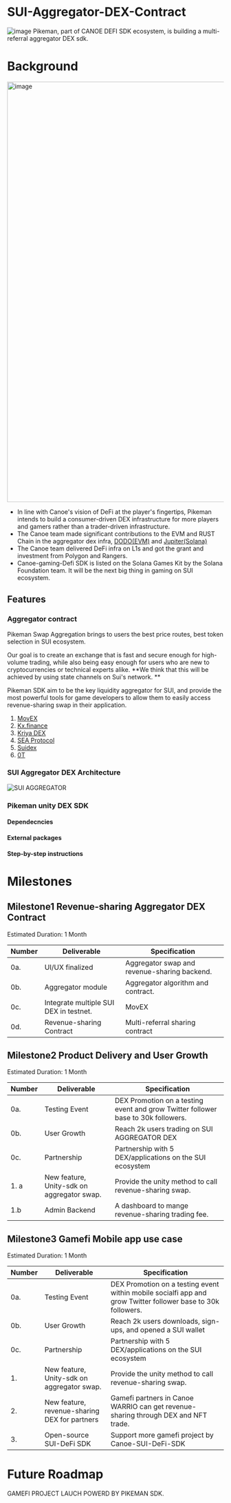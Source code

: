 # SUI-Aggregator-DEX-Contract
![image](https://user-images.githubusercontent.com/35088567/204440347-c9614c12-0afe-4591-ad51-2e2b0b1b4ab4.png)
Pikeman, part of CANOE DEFI SDK ecosystem, is building a multi-referral aggregator DEX sdk. 

# Background
<img width="975" alt="image" src="https://user-images.githubusercontent.com/35088567/204496521-a42aabe5-a247-42b1-b946-3b9eca94f019.png">

-  In line with Canoe's vision of DeFi at the player's fingertips, Pikeman intends to build a consumer-driven DEX infrastructure for more players and gamers rather than a trader-driven infrastructure. 
- The Canoe team made significant contributions to the EVM and RUST Chain in the aggregator dex infra, [DODO(EVM)](https://medium.com/blog-canoe-finance/canoe-finance-integrates-dodos-aggregation-algorithm-d35a6b913cb5) and [Jupiter(Solana)](https://medium.com/blog-canoe-finance/canoe-finance-integrates-jupiters-liquidity-aggregator-1eedf665d723)
- The Canoe team delivered DeFi infra on L1s and got the grant and investment from Polygon and Rangers.
- Canoe-gaming-Defi SDK is listed on the Solana Games Kit by the Solana Foundation team. It will be the next big thing in gaming on SUI ecosystem.

## Features
### Aggregator contract

Pikeman Swap Aggregation brings to users the best price routes, best token selection in SUI ecosystem.

Our goal is to create an exchange that is fast and secure enough for high-volume trading, while also being easy enough for users who are new to cryptocurrencies or technical experts alike. **We think that this will be achieved by using state channels on Sui's network. **

Pikeman SDK aim to be the key liquidity aggregator for SUI, and provide the most powerful tools for game developers to allow them to easily access revenue-sharing swap in their application.

1. [MovEX](https://www.movex.exchange/)
2. [Kx.finance](https://www.kx.finance/)
3. [Kriya DEX](https://efficacy.finance/kriya-sui-dex/)
4. [SEA Protocol](https://www.seadex.org/)
5. [Suidex](https://suidex.io/)
6. [0T](https://onchain.trade/)


### SUI Aggregator DEX Architecture

![SUI AGGREGATOR](https://user-images.githubusercontent.com/35088567/204470696-99c7a723-c1a0-4a73-8699-69291ce58fb8.png)

### Pikeman unity DEX SDK

#### Dependecncies

#### External packages

#### Step-by-step instructions



# Milestones


## Milestone1 Revenue-sharing Aggregator DEX Contract

Estimated Duration: 1 Month

| Number | Deliverable | Specification |
| --- | --- | --- |
| 0a. | UI/UX finalized | Aggregator swap and revenue-sharing backend. |
| 0b. | Aggregator module | Aggregator algorithm and contract. |
| 0c. | Integrate multiple SUI DEX in testnet. | MovEX |
| 0d. | Revenue-sharing Contract | Multi-referral sharing contract |

## Milestone2 Product Delivery and User Growth

Estimated Duration: 1 Month

| Number | Deliverable | Specification |
| --- | --- | --- |
| 0a. | Testing Event | DEX Promotion on a testing event and grow Twitter follower base to 30k followers. |
| 0b. | User Growth | Reach 2k users trading on SUI AGGREGATOR DEX |
| 0c. | Partnership | Partnership with 5 DEX/applications on the SUI ecosystem |
| 1. a | New feature, Unity-sdk on aggregator swap. | Provide the unity method to call revenue-sharing swap. |
| 1.b | Admin Backend | A dashboard to mange revenue-sharing trading fee. |

## Milestone3 Gamefi Mobile app use case

Estimated Duration: 1 Month

| Number | Deliverable | Specification |
| --- | --- | --- |
| 0a. | Testing Event | DEX Promotion on a testing event within mobile socialfi app and grow Twitter follower base to 30k followers. |
| 0b. | User Growth | Reach 2k users downloads, sign-ups, and opened a SUI wallet |
| 0c. | Partnership | Partnership with 5 DEX/applications on the SUI ecosystem |
| 1. | New feature, Unity-sdk on aggregator swap. | Provide the unity method to call revenue-sharing swap. |
| 2. | New feature, revenue-sharing DEX for partners | Gamefi partners in Canoe WARRIO can get revenue-sharing through DEX and NFT trade. |
| 3. | Open-source SUI-DeFi SDK | Support more gamefi project by Canoe-SUI-DeFi-SDK |

# Future Roadmap
GAMEFI PROJECT LAUCH POWERD BY PIKEMAN SDK.


